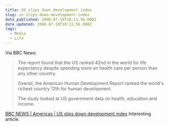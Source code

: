 ```yaml
---
title: US slips down development index
slug: us-slips-down-development-index
date_published: 2008-07-18T10:11:56.000Z
date_updated: 2008-07-18T10:11:56.000Z
tags:
  - Media
  - Life
---
```


Via BBC News:

> The report found that the US ranked 42nd in the world for life expectancy despite spending more on health care per person than any other country.
>
> Overall, the American Human Development Report ranked the world's richest country 12th for human development.
>
> The study looked at US government data on health, education and income.

[BBC NEWS | Americas | US slips down development index](http://news.bbc.co.uk/2/hi/americas/7511426.stm)
Interesting article.
